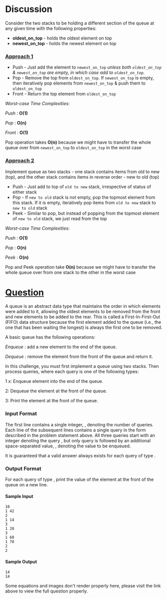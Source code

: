 # Discussion

Consider the two stacks to be holding a different section of the queue at any given time with the following properties:

* **oldest_on_top** - holds the oldest element on top
* **newest_on_top** - holds the newest element on top

### [Approach 1](https://github.com/div1090/codemonkeys/blob/master/Cracking%20the%20Coding%20Interview%20Challenges/Queues-%20A%20Tale%20of%20Two%20Stacks/soln.cpp)

* Push - Just add the element to `newest_on_top` *unless both `oldest_on_top` & `newest_on_top` are empty, in which case add to `oldest_on_top`.*
* Pop - Remove the top from `oldest_on_top`. If `newest_on_top` is empty, then iteratively pop elements from `newest_on_top` & push them to `oldest_on_top`
* Front - Return the top element from `oldest_on_top`

*Worst-case Time Complexities*:

*Push* : **O(1)**

*Pop* : **O(n)**

*Front* : **O(1)**

Pop operation takes **O(n)** because we might have to transfer the whole queue over from `newest_on_top` to `oldest_on_top` in the worst case

### [Approach 2](https://github.com/div1090/codemonkeys/blob/master/Cracking%20the%20Coding%20Interview%20Challenges/Queues-%20A%20Tale%20of%20Two%20Stacks/soln.py)
Implement queue as two stacks - one stack contains items from old to new (top), and the other stack contains items in reverse order - new to old (top)

* Push - Just add to top of `old to new` stack, irrespective of status of either stack
* Pop - If `new to old` stack is not empty, pop the topmost element from this stack. If it is empty, iteratively pop items from `old to new` stack to `new to old` stack
* Peek - Similar to pop, but instead of popping from the topmost element of `new to old` stack, we just read from the top

*Worst-case Time Complexities*:

*Push* : **O(1)**

*Pop* : **O(n)**

*Peek* : **O(n)**

Pop and Peek operation take **O(n)** because we might have to transfer the whole queue over from one stack to the other in the worst case

# [Question](https://www.hackerrank.com/challenges/ctci-queue-using-two-stacks/problem)

A queue is an abstract data type that maintains the order in which elements were added to it, allowing the oldest elements to be removed from the front and new elements to be added to the rear. This is called a First-In-First-Out (FIFO) data structure because the first element added to the queue (i.e., the one that has been waiting the longest) is always the first one to be removed.

A basic queue has the following operations:

*Enqueue* : add a new element to the end of the queue.

*Dequeue* : remove the element from the front of the queue and return it.

In this challenge, you must first implement a queue using two stacks. Then process  queries, where each query is one of the following  types:

1 x: Enqueue element  into the end of the queue.

2: Dequeue the element at the front of the queue.

3: Print the element at the front of the queue.

### Input Format

The first line contains a single integer, , denoting the number of queries.
Each line  of the  subsequent lines contains a single query in the form described in the problem statement above. All three queries start with an integer denoting the query , but only query  is followed by an additional space-separated value, , denoting the value to be enqueued.

It is guaranteed that a valid answer always exists for each query of type .

### Output Format

For each query of type , print the value of the element at the front of the queue on a new line.

#### Sample Input
```
10
1 42
2
1 14
3
1 28
3
1 60
1 78
2
2
```

#### Sample Output
```
14
14
```

Some equations and images don't render properly here, please visit the link above to view the full question properly.
